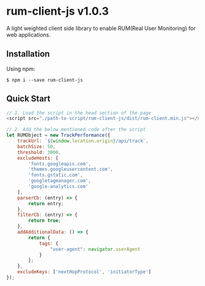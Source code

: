 # rum-client-js v1.0.3

A light weighted client side library to enable RUM(Real User Monitoring) for web applications.

## Installation

Using npm:
```shell
$ npm i --save rum-client-js
```

## Quick Start
```js
// 1. Load the script in the head section of the page
<script src="./path-to-script/rum-client-js/dist/rum-client.min.js"></script>

// 2. Add the below mentioned code after the script
let RUMObject = new TrackPerformance({
    trackUrl: `${window.location.origin}/api/track`,
    batchSize: 50,
    threshold: 3000,
    excludeHosts: [
        'fonts.googleapis.com',
        'themes.googleusercontent.com',
        'fonts.gstatic.com',
        'googletagmanager.com',
        'google-analytics.com'
    ],
    parserCb: (entry) => {
        return entry;
    },
    filterCb: (entry) => {
        return true;
    },
    addAdditionalData: () => {
        return {
            tags: {
                "user-agent": navigator.userAgent
            }
        };
    },
    excludeKeys: ['nextHopProtocol', 'initiatorType']
});
```
